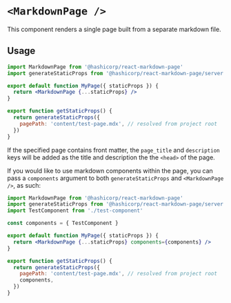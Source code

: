 # `<MarkdownPage />`

This component renders a single page built from a separate markdown file.

## Usage

```jsx
import MarkdownPage from '@hashicorp/react-markdown-page'
import generateStaticProps from '@hashicorp/react-markdown-page/server'

export default function MyPage({ staticProps }) {
  return <MarkdownPage {...staticProps} />
}

export function getStaticProps() {
  return generateStaticProps({
    pagePath: 'content/test-page.mdx', // resolved from project root
  })
}
```

If the specified page contains front matter, the `page_title` and `description` keys will be added as the title and description the the `<head>` of the page.

If you would like to use markdown components within the page, you can pass a `components` argument to both `generateStaticProps` and `<MarkdownPage />`, as such:

```jsx
import MarkdownPage from '@hashicorp/react-markdown-page'
import generateStaticProps from '@hashicorp/react-markdown-page/server'
import TestComponent from './test-component'

const components = { TestComponent }

export default function MyPage({ staticProps }) {
  return <MarkdownPage {...staticProps} components={components} />
}

export function getStaticProps() {
  return generateStaticProps({
    pagePath: 'content/test-page.mdx', // resolved from project root
    components,
  })
}
```
